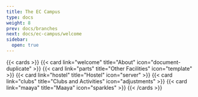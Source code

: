 ```yaml
---
title: The EC Campus
type: docs
weight: 8
prev: docs/branches
next: docs/ec-campus/welcome
sidebar:
  open: true
---
```


{{< cards >}}
  {{< card link="welcome" title="About" icon="document-duplicate" >}}
  {{< card link="parts" title="Other Facilities" icon="template" >}}
  {{< card link="hostel" title="Hostel" icon="server" >}}
  {{< card link="clubs" title="Clubs and Activities" icon="adjustments" >}}
  {{< card link="maaya" title="Maaya" icon="sparkles" >}}
{{< /cards >}}
